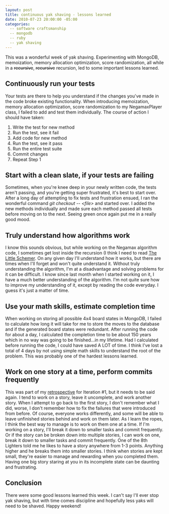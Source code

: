 ```yaml
---
layout: post
title: continuous yak shaving - lessons learned
date: 2010-07-23 20:00:00 -05:00
categories:
  -- software craftsmanship
  -- mongodb
  -- ruby
  -- yak shaving
---
```


This was a wonderful week of yak shaving.  Experimenting with MongoDB, memoization, memory allocation optimization, score randomization, all while in a <strike>recursive</strike>, <strike>recursive</strike> recursion, led to some important lessons learned.

## Continuously run your tests

Your tests are there to help you understand if the changes you've made in the code broke existing functionality.  When introducing memoization, memory allocation optimization, score randomization to my NegamaxPlayer class, I failed to add and test them individually.  The course of action I should have taken:

1. Write the test for new method
2. Run the test, see it fail
3. Add code for new method
4. Run the test, see it pass
5. Run the entire test suite
6. Commit changes
7. Repeat Step 1

## Start with a clean slate, if your tests are failing

Sometimes, when you're knee deep in your newly written code, the tests aren't passing, and you're getting super frustrated, it's best to start over.  After a long day of attempting to fix tests and frustration ensued, I ran the wonderful command *git checkout \-\- \<file\>* and started over.  I added the new methods individually and made sure each method passed all tests before moving on to the next.  Seeing green once again put me in a really good mood.

## Truly understand how algorithms work

I know this sounds obvious, but while working on the Negamax algorithm code, I sometimes get lost inside the recursion (I think I need to read [The Little Schemer](http://www.amazon.com/Little-Schemer-Daniel-P-Friedman/dp/0262560992).  On any given day I'll understand how it works, but there are times when I'll forget and won't quite understand it.  Without truly understanding the algorithm, I'm at a disadvantage and solving problems for it can be difficult.  I know since last month when I started working on it, I have a much better understanding of the algorithm.  I'm not quite sure how to improve my understanding of it, except by reading the code everyday.  I guess it's just a matter of time.

## Use your math skills, estimate completion time

When working on storing all possible 4x4 board states in MongoDB, I failed to calculate how long it will take for me to store the moves to the database and if the generated board states were redundant.  After running the code for about a day, I calculated the completion time to be about 150 years which in no way was going to be finished...in my lifetime.  Had I calculated before running the code, I could have saved A LOT of time.  I think I've lost a total of 4 days by not using simple math skills to understand the root of the problem.  This was probably one of the hardest lessons learned.

## Work on one story at a time, perform commits frequently

This was part of my [retrospective](http://skim.cc/2010/07/08/tic-tac-toe-iteration-2-part-3/) for Iteration #1, but it needs to be said again.   I tend to work on a story, leave it uncomplete, and work another story.  When I attempt to go back to the first story, I don't remember what I did, worse, I don't remember how to fix the failures that were introduced from before.  Of course, everyone works differently, and some will be able to leave unfinished stories behind and work on them later.  As I learn the ropes, I think the best way to manage is to work on them one at a time.  If I'm working on a story, I'll break it down to smaller tasks and commit frequently.  Or if the story can be broken down into multiple stories, I can work on one, break it down to smaller tasks and commit frequently.  One of the 8th Lighters told me he likes to have a story anywhere from 1-3 points.  Anything higher and he breaks them into smaller stories.  I think when stories are kept small, they're easier to manage and rewarding when you completed them.  Having one big story staring at you in its incomplete state can be daunting and frustrating.

## Conclusion

There were some good lessons learned this week.  I can't say I'll ever stop yak shaving, but with time comes discipline and hopefully less yaks will need to be shaved.  Happy weekend!
